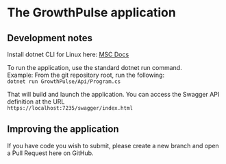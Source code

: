 ﻿# The GrowthPulse application
## Development notes

Install dotnet CLI for Linux here:
[MSC Docs](https://learn.microsoft.com/en-us/dotnet/core/install/linux-scripted-manual)

To run the application, use the standard dotnet run command.  
Example: From the git repository root, run the following:  
`dotnet run GrowthPulse/Api/Program.cs`

That will build and launch the application. You can access the Swagger API definition at the URL  
`https://localhost:7235/swagger/index.html`

## Improving the application
If you have code you wish to submit, please create a new branch and open a Pull Request here on GitHub.